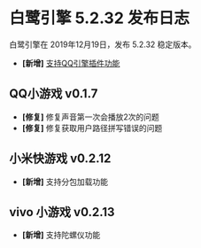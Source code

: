# 白鹭引擎 5.2.32 发布日志
白鹭引擎在 2019年12月19日，发布 5.2.32 稳定版本。

- **[新增]** [支持QQ引擎插件功能](https://github.com/egret-labs/egret-docs/tree/master/Engine2D/minigameqq/usePlugin)

## QQ小游戏 v0.1.7
- **[修复]** 修复声音第一次会播放2次的问题
- **[修复]** 修复获取用户路径拼写错误的问题

## 小米快游戏 v0.2.12
- **[新增]** 支持分包加载功能

## vivo 小游戏 v0.2.13
- **[新增]** 支持陀螺仪功能
